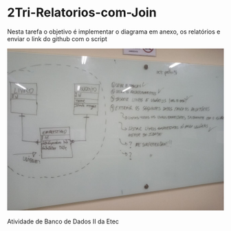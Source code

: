 # 2Tri-Relatorios-com-Join
Nesta tarefa o objetivo é implementar o diagrama em anexo, os relatórios e enviar o link do github com o script

<img src="img/photo.jpg">

Atividade de Banco de Dados II da Etec
